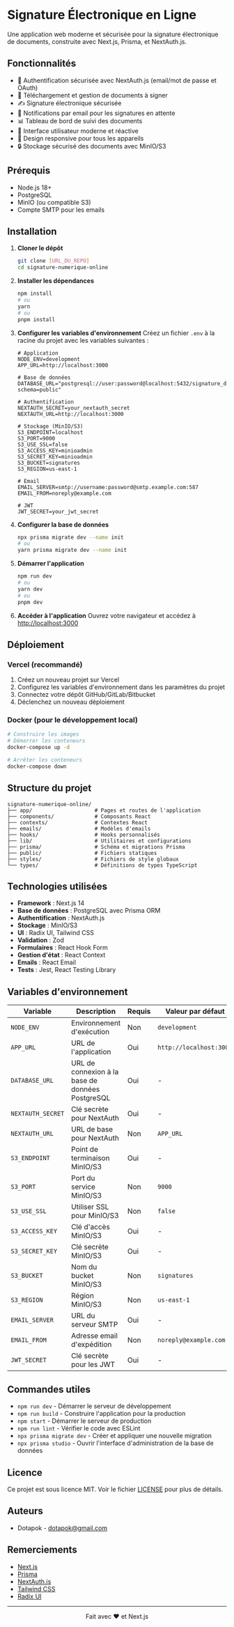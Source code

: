 # Signature Électronique en Ligne

Une application web moderne et sécurisée pour la signature électronique de documents, construite avec Next.js, Prisma, et NextAuth.js.

## Fonctionnalités

- 🔐 Authentification sécurisée avec NextAuth.js (email/mot de passe et OAuth)
- 📝 Téléchargement et gestion de documents à signer
- ✍️ Signature électronique sécurisée
- 📧 Notifications par email pour les signatures en attente
- 📊 Tableau de bord de suivi des documents
- 🔄 Interface utilisateur moderne et réactive
- 📱 Design responsive pour tous les appareils
- 🔒 Stockage sécurisé des documents avec MinIO/S3

## Prérequis

- Node.js 18+
- PostgreSQL
- MinIO (ou compatible S3)
- Compte SMTP pour les emails

## Installation

1. **Cloner le dépôt**
   ```bash
   git clone [URL_DU_REPO]
   cd signature-numerique-online
   ```

2. **Installer les dépendances**
   ```bash
   npm install
   # ou
   yarn
   # ou
   pnpm install
   ```

3. **Configurer les variables d'environnement**
   Créez un fichier `.env` à la racine du projet avec les variables suivantes :
   ```env
   # Application
   NODE_ENV=development
   APP_URL=http://localhost:3000
   
   # Base de données
   DATABASE_URL="postgresql://user:password@localhost:5432/signature_db?schema=public"
   
   # Authentification
   NEXTAUTH_SECRET=your_nextauth_secret
   NEXTAUTH_URL=http://localhost:3000
   
   # Stockage (MinIO/S3)
   S3_ENDPOINT=localhost
   S3_PORT=9000
   S3_USE_SSL=false
   S3_ACCESS_KEY=minioadmin
   S3_SECRET_KEY=minioadmin
   S3_BUCKET=signatures
   S3_REGION=us-east-1
   
   # Email
   EMAIL_SERVER=smtp://username:password@smtp.example.com:587
   EMAIL_FROM=noreply@example.com
   
   # JWT
   JWT_SECRET=your_jwt_secret
   ```

4. **Configurer la base de données**
   ```bash
   npx prisma migrate dev --name init
   # ou
   yarn prisma migrate dev --name init
   ```

5. **Démarrer l'application**
   ```bash
   npm run dev
   # ou
   yarn dev
   # ou
   pnpm dev
   ```

6. **Accéder à l'application**
   Ouvrez votre navigateur et accédez à [http://localhost:3000](http://localhost:3000)

## Déploiement

### Vercel (recommandé)

1. Créez un nouveau projet sur Vercel
2. Configurez les variables d'environnement dans les paramètres du projet
3. Connectez votre dépôt GitHub/GitLab/Bitbucket
4. Déclenchez un nouveau déploiement

### Docker (pour le développement local)

```bash
# Construire les images
# Démarrer les conteneurs
docker-compose up -d

# Arrêter les conteneurs
docker-compose down
```

## Structure du projet

```
signature-numerique-online/
├── app/                    # Pages et routes de l'application
├── components/             # Composants React
├── contexts/               # Contextes React
├── emails/                 # Modèles d'emails
├── hooks/                  # Hooks personnalisés
├── lib/                    # Utilitaires et configurations
├── prisma/                 # Schéma et migrations Prisma
├── public/                 # Fichiers statiques
├── styles/                 # Fichiers de style globaux
└── types/                  # Définitions de types TypeScript
```

## Technologies utilisées

- **Framework** : Next.js 14
- **Base de données** : PostgreSQL avec Prisma ORM
- **Authentification** : NextAuth.js
- **Stockage** : MinIO/S3
- **UI** : Radix UI, Tailwind CSS
- **Validation** : Zod
- **Formulaires** : React Hook Form
- **Gestion d'état** : React Context
- **Emails** : React Email
- **Tests** : Jest, React Testing Library

## Variables d'environnement

| Variable | Description | Requis | Valeur par défaut |
|----------|-------------|--------|------------------|
| `NODE_ENV` | Environnement d'exécution | Non | `development` |
| `APP_URL` | URL de l'application | Oui | `http://localhost:3000` |
| `DATABASE_URL` | URL de connexion à la base de données PostgreSQL | Oui | - |
| `NEXTAUTH_SECRET` | Clé secrète pour NextAuth | Oui | - |
| `NEXTAUTH_URL` | URL de base pour NextAuth | Non | `APP_URL` |
| `S3_ENDPOINT` | Point de terminaison MinIO/S3 | Oui | - |
| `S3_PORT` | Port du service MinIO/S3 | Non | `9000` |
| `S3_USE_SSL` | Utiliser SSL pour MinIO/S3 | Non | `false` |
| `S3_ACCESS_KEY` | Clé d'accès MinIO/S3 | Oui | - |
| `S3_SECRET_KEY` | Clé secrète MinIO/S3 | Oui | - |
| `S3_BUCKET` | Nom du bucket MinIO/S3 | Non | `signatures` |
| `S3_REGION` | Région MinIO/S3 | Non | `us-east-1` |
| `EMAIL_SERVER` | URL du serveur SMTP | Oui | - |
| `EMAIL_FROM` | Adresse email d'expédition | Non | `noreply@example.com` |
| `JWT_SECRET` | Clé secrète pour les JWT | Oui | - |

## Commandes utiles

- `npm run dev` - Démarrer le serveur de développement
- `npm run build` - Construire l'application pour la production
- `npm start` - Démarrer le serveur de production
- `npm run lint` - Vérifier le code avec ESLint
- `npx prisma migrate dev` - Créer et appliquer une nouvelle migration
- `npx prisma studio` - Ouvrir l'interface d'administration de la base de données

## Licence

Ce projet est sous licence MIT. Voir le fichier [LICENSE](LICENSE) pour plus de détails.

## Auteurs

- Dotapok - dotapok@gmail.com

## Remerciements

- [Next.js](https://nextjs.org/)
- [Prisma](https://www.prisma.io/)
- [NextAuth.js](https://next-auth.js.org/)
- [Tailwind CSS](https://tailwindcss.com/)
- [Radix UI](https://www.radix-ui.com/)

---

<div align="center">
  Fait avec ❤️ et Next.js
</div>
